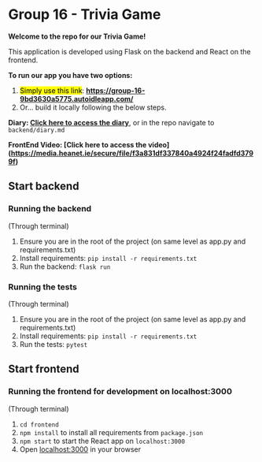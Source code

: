 # Group 16 - Trivia Game
<b>Welcome to the repo for our Trivia Game!</b>

This application is developed using Flask on the backend and React on the frontend.

<b>To run our app you have two options: </b>
1. <mark>Simply use this link</mark>: <b>https://group-16-9bd3630a5775.autoidleapp.com/ </b>
2. Or... build it locally following the below steps.

<b>Diary: [Click here to access the diary](https://gitlab.scss.tcd.ie/group-16/backend/blob/22c588c97fbd64bf03a332ea6d431c3120613a9c/diary.md)</b>, 
or in the repo navigate to `backend/diary.md`

<b>FrontEnd Video: [Click here to access the video] (https://media.heanet.ie/secure/file/f3a831df337840a4924f24fadfd3799f) </b>
## Start backend

### Running the backend
(Through terminal)
1. Ensure you are in the root of the project (on same level as app.py and requirements.txt)
2. Install requirements: `pip install -r requirements.txt`
3. Run the backend: `flask run`

### Running the tests
(Through terminal)
1. Ensure you are in the root of the project (on same level as app.py and requirements.txt)
2. Install requirements: `pip install -r requirements.txt`
3. Run the tests: `pytest`


## Start frontend

### Running the frontend for development on localhost:3000
(Through terminal)
1. `cd frontend`
2. `npm install` to install all requirements from `package.json`
3. `npm start` to start the React app on `localhost:3000`
4. Open <localhost:3000> in your browser
